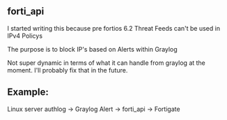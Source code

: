 ## forti_api
I started writing this because pre fortios 6.2 Threat Feeds can't be used in IPv4 Policys

The purpose is to block IP's based on Alerts within Graylog

Not super dynamic in terms of what it can handle from graylog at the moment. I'll probably fix that in the future.


## Example:
Linux server authlog -> Graylog Alert -> forti_api -> Fortigate







